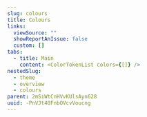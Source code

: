 ```yaml
---
slug: colours
title: Colours
links:
  viewSource: ""
  showReportAnIssue: false
  custom: []
tabs:
  - title: Main
    content: <ColorTokenList colors={[]} />
nestedSlug:
  - theme
  - overview
  - colours
parent: 2mSiWtCnHVvKUlsAyn628
uuid: -PnVJt40FnbOVcvVoucng
---
```

